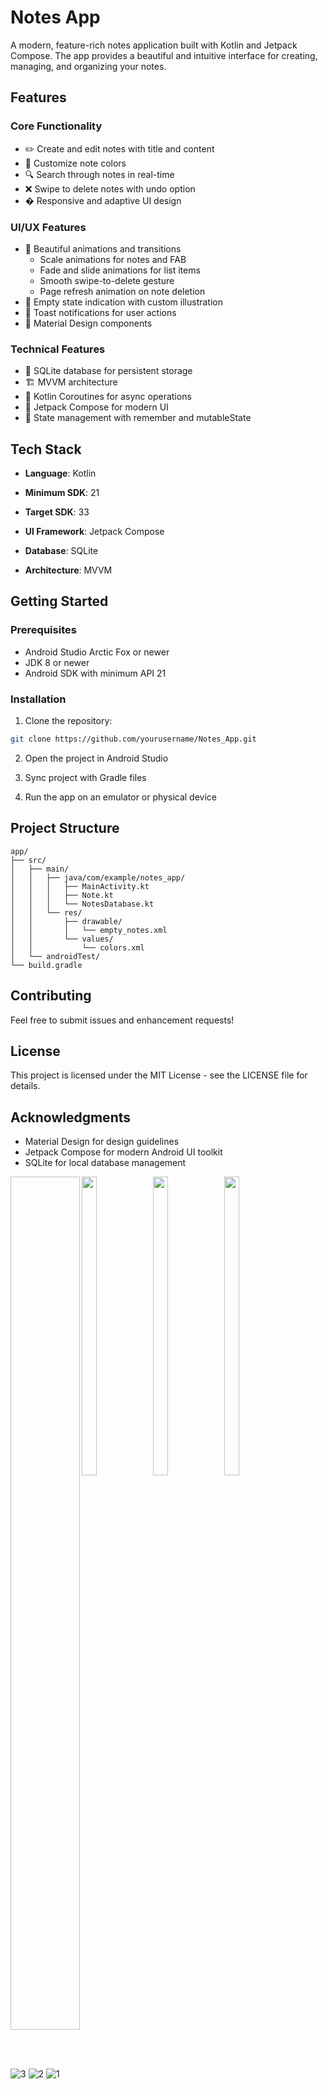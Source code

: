 
# Notes App

A modern, feature-rich notes application built with Kotlin and Jetpack Compose. The app provides a beautiful and intuitive interface for creating, managing, and organizing your notes.

## Features

### Core Functionality
- ✏️ Create and edit notes with title and content
- 🎨 Customize note colors
- 🔍 Search through notes in real-time
- ❌ Swipe to delete notes with undo option
- � Responsive and adaptive UI design

### UI/UX Features
- 🌟 Beautiful animations and transitions
  - Scale animations for notes and FAB
  - Fade and slide animations for list items
  - Smooth swipe-to-delete gesture
  - Page refresh animation on note deletion
- 🎯 Empty state indication with custom illustration
- 🔔 Toast notifications for user actions
- 📝 Material Design components

### Technical Features
- 💾 SQLite database for persistent storage
- 🏗️ MVVM architecture
- 🎯 Kotlin Coroutines for async operations
- 🎨 Jetpack Compose for modern UI
- 🔄 State management with remember and mutableState

## Tech Stack

- **Language**: Kotlin
- **Minimum SDK**: 21
- **Target SDK**: 33
- **UI Framework**: Jetpack Compose
- **Database**: SQLite



- **Architecture**: MVVM

## Getting Started

### Prerequisites
- Android Studio Arctic Fox or newer
- JDK 8 or newer
- Android SDK with minimum API 21

### Installation
1. Clone the repository:
```bash
git clone https://github.com/yourusername/Notes_App.git
```

2. Open the project in Android Studio

3. Sync project with Gradle files

4. Run the app on an emulator or physical device

## Project Structure

```
app/
├── src/
│   ├── main/
│   │   ├── java/com/example/notes_app/
│   │   │   ├── MainActivity.kt
│   │   │   ├── Note.kt
│   │   │   └── NotesDatabase.kt
│   │   └── res/
│   │       ├── drawable/
│   │       │   └── empty_notes.xml
│   │       └── values/
│   │           └── colors.xml
│   └── androidTest/
└── build.gradle
```

## Contributing




Feel free to submit issues and enhancement requests!

## License

This project is licensed under the MIT License - see the LICENSE file for details.

## Acknowledgments

- Material Design for design guidelines
- Jetpack Compose for modern Android UI toolkit
- SQLite for local database management


<p>
  <img align="left" img=https://github.com/user-attachments/assets/23d6c919-e137-4226-ae28-aada08a3e8c2.jpg" width="22%" height="35%">
  <img align="left" src="https://github.com/user-attachments/assets/cd701106-b9c5-49fe-8c05-949b08ca9c03.jpg" width="22%" height="35%">
  <img align="left" src="https://github.com/user-attachments/assets/2097238c-b3a7-4a49-9986-fca12c74d3b9.jpg" width="22%" height="35%">
  <img src="https://github.com/user-attachments/assets/2b7d782f-d3b6-4319-b250-aeccbdaec8fb.jpg" width="22%" height="35%">
</p>
<br><br>



![3](https://github.com/user-attachments/assets/c10d77fd-e8d8-4b3c-ad47-4ed5aac4f4cd)
![2](https://github.com/user-attachments/assets/98e6b867-c776-4aae-8953-913668f1b257)
![1](https://github.com/user-attachments/assets/2fa5fb24-ce5c-474f-8a9f-9a47b9a269b4)








